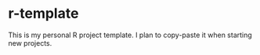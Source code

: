 # r-template
This is my personal R project template. I plan to copy-paste it when starting new projects.
